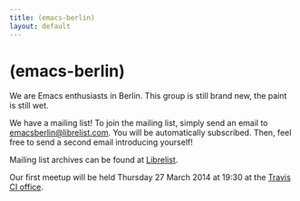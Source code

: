 ```yaml
---
title: (emacs-berlin)
layout: default
---
```


# (emacs-berlin)

We are Emacs enthusiasts in Berlin. This group is still brand new, the paint is still wet.

We have a mailing list! To join the mailing list, simply send an email to [emacsberlin@librelist.com](mailto:emacsberlin@librelist.com). You will be automatically subscribed. Then, feel free to send a second email introducing yourself!

Mailing list archives can be found at [Librelist](http://librelist.com/browser/emacsberlin/).

Our first meetup will be held Thursday 27 March 2014 at 19:30 at the [Travis CI office](https://gist.github.com/svenfuchs/5364262).
